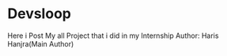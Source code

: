 # Devsloop

Here i Post My all Project that i did in my Internship
Author: Haris Hanjra(Main Author)
